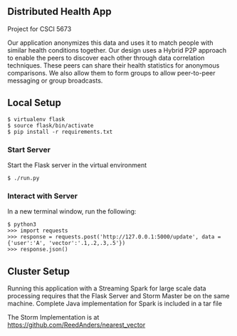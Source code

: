 ## Distributed Health App

Project for CSCI 5673

Our application anonymizes this data and uses it to match people with similar health conditions together. Our design uses a Hybrid P2P approach to enable the peers to discover each other through data correlation techniques. These peers can share their health statistics for anonymous comparisons. We also allow them to form groups to allow peer-to-peer messaging or group broadcasts.

## Local Setup

```
$ virtualenv flask
$ source flask/bin/activate
$ pip install -r requirements.txt
```

### Start Server

Start the Flask server in the virtual environment

```
$ ./run.py
```

### Interact with Server

In a new terminal window, run the following:

```
$ python3
>>> import requests
>>> response = requests.post('http://127.0.0.1:5000/update', data = {'user':'A', 'vector':'.1,.2,.3,.5'})
>>> response.json()
```
## Cluster Setup

Running this application with a Streaming Spark for large scale data processing requires that the Flask Server and Storm Master be on the same machine. Complete Java implementation for Spark is included in a tar file

The Storm Implementation is at https://github.com/ReedAnders/nearest_vector
